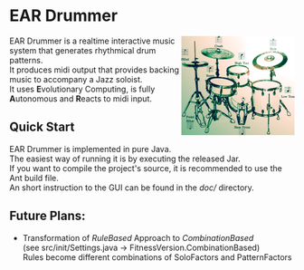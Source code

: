 # EAR Drummer

<img align="right" src="img/EarDrumLogo_v1.jpg" width="200" />

EAR Drummer is a realtime interactive music system that generates rhythmical drum patterns.\
It produces midi output that provides backing music to accompany a Jazz soloist.\
It uses **E**volutionary Computing, is fully **A**utonomous and **R**eacts to midi input.

## Quick Start

EAR Drummer is implemented in pure Java.\
The easiest way of running it is by executing the released Jar.\
If you want to compile the project's source, it is recommended to use the Ant build file.\
An short instruction to the GUI can be found in the *doc/* directory.

## Future Plans:

* Transformation of *RuleBased* Approach to *CombinationBased*\
(see src/init/Settings.java -> FitnessVersion.CombinationBased)\
Rules become different combinations of SoloFactors and PatternFactors


